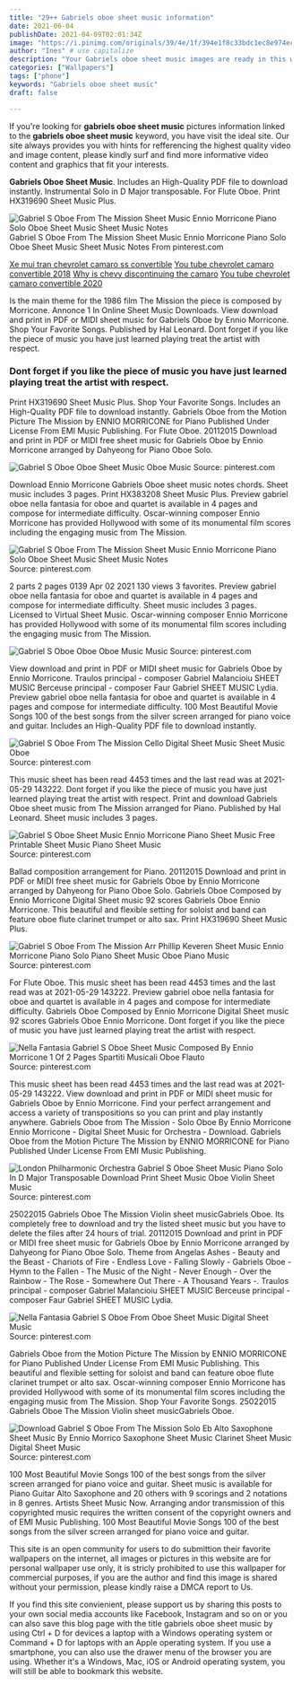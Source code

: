 ```yaml
---
title: "29++ Gabriels oboe sheet music information"
date: 2021-06-04
publishDate: 2021-04-09T02:01:34Z
image: "https://i.pinimg.com/originals/39/4e/1f/394e1f8c33bdc1ec8e974eca3a40660a.png"
author: "Ines" # use capitalize
description: "Your Gabriels oboe sheet music images are ready in this website. Gabriels oboe sheet music are a topic that is being searched for and liked by netizens now. You can Download the Gabriels oboe sheet music files here. Download all royalty-free vectors."
categories: ["Wallpapers"]
tags: ["phone"]
keywords: "Gabriels oboe sheet music"
draft: false

---
```


If you're looking for **gabriels oboe sheet music** pictures information linked to the **gabriels oboe sheet music** keyword, you have visit the ideal  site.  Our site always  provides you with  hints  for refferencing  the highest  quality video and image  content, please kindly surf and find more informative video content and graphics  that fit your interests.

**Gabriels Oboe Sheet Music**. Includes an High-Quality PDF file to download instantly. Instrumental Solo in D Major transposable. For Flute Oboe. Print HX319690 Sheet Music Plus.

![Gabriel S Oboe From The Mission Sheet Music Ennio Morricone Piano Solo Oboe Sheet Music Sheet Music Notes](https://i.pinimg.com/originals/f2/b3/1f/f2b31fb4d29554e4c5e49c32358100dd.png "Gabriel S Oboe From The Mission Sheet Music Ennio Morricone Piano Solo Oboe Sheet Music Sheet Music Notes")
Gabriel S Oboe From The Mission Sheet Music Ennio Morricone Piano Solo Oboe Sheet Music Sheet Music Notes From pinterest.com

[Xe mui tran chevrolet camaro ss convertible](/xe-mui-tran-chevrolet-camaro-ss-convertible/)
[You tube chevrolet camaro convertible 2018](/you-tube-chevrolet-camaro-convertible-2018/)
[Why is chevy discontinuing the camaro](/why-is-chevy-discontinuing-the-camaro/)
[You tube chevrolet camaro convertible 2020](/you-tube-chevrolet-camaro-convertible-2020/)

Is the main theme for the 1986 film The Mission the piece is composed by Morricone. Annonce 1 In Online Sheet Music Downloads. View download and print in PDF or MIDI sheet music for Gabriels Oboe by Ennio Morricone. Shop Your Favorite Songs. Published by Hal Leonard. Dont forget if you like the piece of music you have just learned playing treat the artist with respect.

### Dont forget if you like the piece of music you have just learned playing treat the artist with respect.

Print HX319690 Sheet Music Plus. Shop Your Favorite Songs. Includes an High-Quality PDF file to download instantly. Gabriels Oboe from the Motion Picture The Mission by ENNIO MORRICONE for Piano Published Under License From EMI Music Publishing. For Flute Oboe. 20112015 Download and print in PDF or MIDI free sheet music for Gabriels Oboe by Ennio Morricone arranged by Dahyeong for Piano Oboe Solo.


![Gabriel S Oboe Oboe Sheet Music Oboe Music](https://i.pinimg.com/originals/3a/a3/20/3aa32017b375dd4a79b2bae2bd5d2d82.png "Gabriel S Oboe Oboe Sheet Music Oboe Music")
Source: pinterest.com

Download Ennio Morricone Gabriels Oboe sheet music notes chords. Sheet music includes 3 pages. Print HX383208 Sheet Music Plus. Preview gabriel oboe nella fantasia for oboe and quartet is available in 4 pages and compose for intermediate difficulty. Oscar-winning composer Ennio Morricone has provided Hollywood with some of its monumental film scores including the engaging music from The Mission.

![Gabriel S Oboe From The Mission Sheet Music Ennio Morricone Piano Solo Oboe Sheet Music Sheet Music Notes](https://i.pinimg.com/originals/f2/b3/1f/f2b31fb4d29554e4c5e49c32358100dd.png "Gabriel S Oboe From The Mission Sheet Music Ennio Morricone Piano Solo Oboe Sheet Music Sheet Music Notes")
Source: pinterest.com

2 parts 2 pages 0139 Apr 02 2021 130 views 3 favorites. Preview gabriel oboe nella fantasia for oboe and quartet is available in 4 pages and compose for intermediate difficulty. Sheet music includes 3 pages. Licensed to Virtual Sheet Music. Oscar-winning composer Ennio Morricone has provided Hollywood with some of its monumental film scores including the engaging music from The Mission.

![Gabriel S Oboe Oboe Oboe Music Music](https://i.pinimg.com/originals/75/b6/12/75b612cf9cce1010295cfe3710a622de.gif "Gabriel S Oboe Oboe Oboe Music Music")
Source: pinterest.com

View download and print in PDF or MIDI sheet music for Gabriels Oboe by Ennio Morricone. Traulos principal - composer Gabriel Malancioiu SHEET MUSIC Berceuse principal - composer Faur Gabriel SHEET MUSIC Lydia. Preview gabriel oboe nella fantasia for oboe and quartet is available in 4 pages and compose for intermediate difficulty. 100 Most Beautiful Movie Songs 100 of the best songs from the silver screen arranged for piano voice and guitar. Includes an High-Quality PDF file to download instantly.

![Gabriel S Oboe From The Mission Cello Digital Sheet Music Sheet Music Oboe](https://i.pinimg.com/originals/3e/3d/54/3e3d544acb371602588b197c652a131c.png "Gabriel S Oboe From The Mission Cello Digital Sheet Music Sheet Music Oboe")
Source: pinterest.com

This music sheet has been read 4453 times and the last read was at 2021-05-29 143222. Dont forget if you like the piece of music you have just learned playing treat the artist with respect. Print and download Gabriels Oboe sheet music from The Mission arranged for Piano. Published by Hal Leonard. Sheet music includes 3 pages.

![Gabriel S Oboe Sheet Music Ennio Morricone Piano Sheet Music Free Printable Sheet Music Piano Sheet Music](https://i.pinimg.com/originals/14/24/98/1424983080179bf0efacf5872255fbd9.jpg "Gabriel S Oboe Sheet Music Ennio Morricone Piano Sheet Music Free Printable Sheet Music Piano Sheet Music")
Source: pinterest.com

Ballad composition arrangement for Piano. 20112015 Download and print in PDF or MIDI free sheet music for Gabriels Oboe by Ennio Morricone arranged by Dahyeong for Piano Oboe Solo. Gabriels Oboe Composed by Ennio Morricone Digital Sheet music 92 scores Gabriels Oboe Ennio Morricone. This beautiful and flexible setting for soloist and band can feature oboe flute clarinet trumpet or alto sax. Print HX319690 Sheet Music Plus.

![Gabriel S Oboe From The Mission Arr Phillip Keveren Sheet Music Ennio Morricone Piano Solo Piano Sheet Music Oboe Piano Music](https://i.pinimg.com/originals/72/cb/fb/72cbfb24a22fa385d638a4c6d8cf8f76.png "Gabriel S Oboe From The Mission Arr Phillip Keveren Sheet Music Ennio Morricone Piano Solo Piano Sheet Music Oboe Piano Music")
Source: pinterest.com

For Flute Oboe. This music sheet has been read 4453 times and the last read was at 2021-05-29 143222. Preview gabriel oboe nella fantasia for oboe and quartet is available in 4 pages and compose for intermediate difficulty. Gabriels Oboe Composed by Ennio Morricone Digital Sheet music 92 scores Gabriels Oboe Ennio Morricone. Dont forget if you like the piece of music you have just learned playing treat the artist with respect.

![Nella Fantasia Gabriel S Oboe Sheet Music Composed By Ennio Morricone 1 Of 2 Pages Spartiti Musicali Oboe Flauto](https://i.pinimg.com/originals/49/4f/3d/494f3db87072863ceca1e5c25285f7e0.png "Nella Fantasia Gabriel S Oboe Sheet Music Composed By Ennio Morricone 1 Of 2 Pages Spartiti Musicali Oboe Flauto")
Source: pinterest.com

This music sheet has been read 4453 times and the last read was at 2021-05-29 143222. View download and print in PDF or MIDI sheet music for Gabriels Oboe by Ennio Morricone. Find your perfect arrangement and access a variety of transpositions so you can print and play instantly anywhere. Gabriels Oboe from The Mission - Solo Oboe By Ennio Morricone Ennio Morricone - Digital Sheet Music for Orchestra - Download. Gabriels Oboe from the Motion Picture The Mission by ENNIO MORRICONE for Piano Published Under License From EMI Music Publishing.

![London Philharmonic Orchestra Gabriel S Oboe Sheet Music Piano Solo In D Major Transposable Download Print Sheet Music Oboe Violin Sheet Music](https://i.pinimg.com/originals/55/1f/e1/551fe1806bbabbe509f93849b1131201.gif "London Philharmonic Orchestra Gabriel S Oboe Sheet Music Piano Solo In D Major Transposable Download Print Sheet Music Oboe Violin Sheet Music")
Source: pinterest.com

25022015 Gabriels Oboe The Mission Violin sheet musicGabriels Oboe. Its completely free to download and try the listed sheet music but you have to delete the files after 24 hours of trial. 20112015 Download and print in PDF or MIDI free sheet music for Gabriels Oboe by Ennio Morricone arranged by Dahyeong for Piano Oboe Solo. Theme from Angelas Ashes - Beauty and the Beast - Chariots of Fire - Endless Love - Falling Slowly - Gabriels Oboe - Hymn to the Fallen - The Music of the Night - Never Enough - Over the Rainbow - The Rose - Somewhere Out There - A Thousand Years -. Traulos principal - composer Gabriel Malancioiu SHEET MUSIC Berceuse principal - composer Faur Gabriel SHEET MUSIC Lydia.

![Nella Fantasia Gabriel S Oboe From Oboe Sheet Music Digital Sheet Music](https://i.pinimg.com/originals/26/b6/c6/26b6c6dc4aa933ffd99d3a5777650fc7.png "Nella Fantasia Gabriel S Oboe From Oboe Sheet Music Digital Sheet Music")
Source: pinterest.com

Gabriels Oboe from the Motion Picture The Mission by ENNIO MORRICONE for Piano Published Under License From EMI Music Publishing. This beautiful and flexible setting for soloist and band can feature oboe flute clarinet trumpet or alto sax. Oscar-winning composer Ennio Morricone has provided Hollywood with some of its monumental film scores including the engaging music from The Mission. Shop Your Favorite Songs. 25022015 Gabriels Oboe The Mission Violin sheet musicGabriels Oboe.

![Download Gabriel S Oboe From The Mission Solo Eb Alto Saxophone Sheet Music By Ennio Morrico Saxophone Sheet Music Clarinet Sheet Music Digital Sheet Music](https://i.pinimg.com/originals/39/4e/1f/394e1f8c33bdc1ec8e974eca3a40660a.png "Download Gabriel S Oboe From The Mission Solo Eb Alto Saxophone Sheet Music By Ennio Morrico Saxophone Sheet Music Clarinet Sheet Music Digital Sheet Music")
Source: pinterest.com

100 Most Beautiful Movie Songs 100 of the best songs from the silver screen arranged for piano voice and guitar. Sheet music is available for Piano Guitar Alto Saxophone and 20 others with 9 scorings and 2 notations in 8 genres. Artists Sheet Music Now. Arranging andor transmission of this copyrighted music requires the written consent of the copyright owners and of EMI Music Publishing. 100 Most Beautiful Movie Songs 100 of the best songs from the silver screen arranged for piano voice and guitar.

This site is an open community for users to do submittion their favorite wallpapers on the internet, all images or pictures in this website are for personal wallpaper use only, it is stricly prohibited to use this wallpaper for commercial purposes, if you are the author and find this image is shared without your permission, please kindly raise a DMCA report to Us.

If you find this site convienient, please support us by sharing this posts to your own social media accounts like Facebook, Instagram and so on or you can also save this blog page with the title gabriels oboe sheet music by using Ctrl + D for devices a laptop with a Windows operating system or Command + D for laptops with an Apple operating system. If you use a smartphone, you can also use the drawer menu of the browser you are using. Whether it's a Windows, Mac, iOS or Android operating system, you will still be able to bookmark this website.
